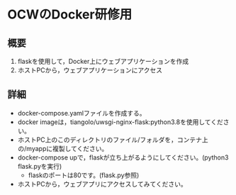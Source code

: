 # OCWのDocker研修用

## 概要
1. flaskを使用して，Docker上にウェブアプリケーションを作成
1. ホストPCから，ウェブアプリケーションにアクセス

## 詳細
- docker-compose.yamlファイルを作成する。
- docker imageは，tiangolo/uwsgi-nginx-flask:python3.8を使用してください。
- ホストPC上のこのディレクトリのファイル/フォルダを，コンテナ上の/myappに複製してください。
- docker-compose upで，flaskが立ち上がるようにしてください。(python3 flask.pyを実行)
  - flaskのポートは80です。(flask.py参照)
- ホストPCから，ウェブアプリにアクセスしてみてください。
